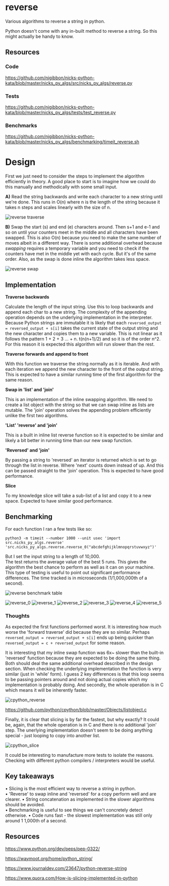 # reverse
Various algorithms to reverse a string in python. 

Python doesn't come with any in-built method to reverse a string. So this might actually be handy to know. 

## Resources
### Code
https://github.com/njgibbon/nicks-python-kata/blob/master/nicks_py_algs/src/nicks_py_algs/reverse.py
### Tests
https://github.com/njgibbon/nicks-python-kata/blob/master/nicks_py_algs/tests/test_reverse.py
### Benchmarks
https://github.com/njgibbon/nicks-python-kata/blob/master/nicks_py_algs/benchmarking/timeit_reverse.sh

# Design
First we just need to consider the steps to implement the algorithm efficiently in theory. A good place to start is to imagine how we could do this manually and methodically with some small input.  

**A)** Read the string backwards and write each character to a new string until we're done. This runs in O(n) where n is the length of the string because it takes n steps and scales linearly with the size of n. 

![reverse traverse](https://github.com/njgibbon/nicks-python-kata/blob/master/nicks_py_algs/images/hello-traverse-reverse.png)

**B)** Swap the start (s) and end (e) characters around. Then s+1 and e-1 and so on until your counters meet in the middle and all characters have been swapped.
This is also O(n) because you need to make the same number of moves albeit in a different way. There is some additional overhead because *swapping* requires a temporary variable and you need to check if the counters have met in the middle yet with each cycle. But it's of the same order. Also, as the swap is done inline the algorithm takes less space. 

![reverse swap](https://github.com/njgibbon/nicks-python-kata/blob/master/nicks_py_algs/images/hello-inline-reverse.png)

## Implementation

**Traverse backwards**

Calculate the length of the input string. Use this to loop backwards and append each char to a new string. The complexity of the appending operation depends on the underlying implementation in the interpreter. Because Python strings are immutable it is likely that each `reversed_output = reversed_output + s[i]` takes the current state of the output string and the new character and copies them to a new variable. This is not linear as it follows the pattern 1 + 2 + 3 ... + n.
t(n(n+1)/2) and so it is of the order n^2. For this reason it is expected this algorithm will run slower than the rest.   

**Traverse forwards and append to front**

With this function we traverse the string normally as it is iterable. And with each iteration we append the new character to the front of the output string. This is expected to have a similar running time of the first algorithm for the same reason.   

**Swap in 'list' and 'join'**

This is an implementation of the inline swapping algorithm. We need to create a list object with the string so that we can swap inline as lists are mutable. The 'join' operation solves the appending problem efficiently unlike the first two algorithms.  

**'List' 'reverse' and 'join'**

This is a built in inline list reverse function so it is expected to be similar and likely a bit better in running time than our new swap function.  

**'Reversed' and 'join'**

By passing a string to 'reversed' an iterator is returned which is set to go through the list in reverse. Where 'next' counts down instead of up. And this can be passed straight to the 'join' operation. This is expected to have good performance. 

**Slice**

To my knowledge slice will take a sub-list of a list and copy it to a new space. Expected to have similar good performance.  

## Benchmarking
For each function I ran a few tests like so:
```
python3 -m timeit --number 1000 --unit usec 'import src.nicks_py_algs.reverse' 'src.nicks_py_algs.reverse.reverse_0("abcdefghijklmnopqrstuvwxyz")'
```
But I set the input string to a length of 10,000.  
The test returns the average value of the best 5 runs. This gives the algorithm the best chance to perform as well as it can on your machine. This type of testing is useful to point out significant performance differences. The time tracked is in microseconds (1/1,000,000th of a second).  

![reverse benchmark table](https://github.com/njgibbon/nicks-python-kata/blob/master/nicks_py_algs/images/reverse_benchmark_table.png)

![reverse_0](https://github.com/njgibbon/nicks-python-kata/blob/master/nicks_py_algs/images/reverse_0_bench.png)
![reverse_1](https://github.com/njgibbon/nicks-python-kata/blob/master/nicks_py_algs/images/reverse_1_bench.png)
![reverse_2](https://github.com/njgibbon/nicks-python-kata/blob/master/nicks_py_algs/images/reverse_2_bench.png)
![reverse_3](https://github.com/njgibbon/nicks-python-kata/blob/master/nicks_py_algs/images/reverse_3_bench.png)
![reverse_4](https://github.com/njgibbon/nicks-python-kata/blob/master/nicks_py_algs/images/reverse_4_bench.png)
![reverse_5](https://github.com/njgibbon/nicks-python-kata/blob/master/nicks_py_algs/images/reverse_5_bench.png)

### Thoughts
As expected the first functions performed worst. It is interesting how much worse the 'forward traverse' did because they are so similar. Perhaps `reversed_output = reversed_output + s[i]` ends up being quicker than `reversed_output = c + reversed_output` for some reason.  

It is interesting that my inline swap function was 6x~ slower than the built-in 'reversed' function because they are expected to be doing the same thing. Both should deal the same additional overhead described in the design section. When checking the underlying implementation the function is very similar (just in 'while' form). I guess 2 key differences is that this loop seems to be passing pointers around and not doing actual copies which my implementation is probably doing. And secondly, the whole operation is in C which means it will be inherently faster. 

![cpython_reverse](https://github.com/njgibbon/nicks-python-kata/blob/master/nicks_py_algs/images/cpython_reverse.png)

https://github.com/python/cpython/blob/master/Objects/listobject.c  

Finally, it is clear that slicing is by far the fastest, but why exactly? It could be, again, that the whole operation is in C and there is no additional 'join' step. The unerlying implementation doesn't seem to be doing anything special - just looping to copy into another list. 

![cpython_slice](https://github.com/njgibbon/nicks-python-kata/blob/master/nicks_py_algs/images/cpython_slice.png)  

It could be interesting to manufacture more tests to isolate the reasons. Checking with different python compilers / interpreters would be useful. 


## Key takeaways
• Slicing is the most efficient way to reverse a string in python.   
• 'Reverse' to swap inline and 'reversed' for a copy perform well and are clearer. 
• String concatenation as implemented in the slower algorithms should be avoided.    
• Benchmarking is useful to see things we can't concretely detect otherwise. 
• Code runs fast - the slowest implementation was still only around 1 1,000th of a second. 

## Resources

https://www.python.org/dev/peps/pep-0322/

https://waymoot.org/home/python_string/

https://www.journaldev.com/23647/python-reverse-string

https://www.quora.com/How-is-slicing-implemented-in-python
